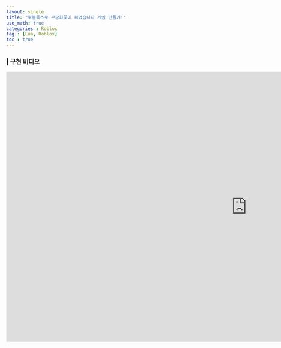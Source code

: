```yaml
---
layout: single
title: "로블록스로 무궁화꽃이 피었습니다 게임 만들기!"
use_math: true
categories : Roblox
tag : [Lua, Roblox]
toc : true
---
```


### | 구현 비디오


<iframe id="video" width="1280" height="720" src="https://user-images.githubusercontent.com/75241542/174760258-226471fb-5432-4c91-a1bc-3e413a13f43b.mp4" frameborder="0">
</iframe>


